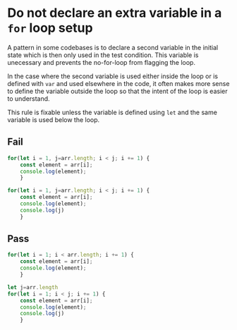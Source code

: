 # Do not declare an extra variable in a `for` loop setup

A pattern in some codebases is to declare a second variable in the initial state which is then only used in the test condition. This variable is unecessary and prevents the no-for-loop from flagging the loop.

In the case where the second variable is used either inside the loop or is defined with `var` and used elsewhere in the code, it often makes more sense to define the variable outside the loop so that the intent of the loop is easier to understand.

This rule is fixable unless the variable is defined using `let` and the same variable is used below the loop.


## Fail

```js
for(let i = 1, j=arr.length; i < j; i += 1) {
	const element = arr[i];
	console.log(element);
	}
```

```js
for(let i = 1, j=arr.length; i < j; i += 1) {
	const element = arr[i];
	console.log(element);
	console.log(j)
	}
```

## Pass

```js
for(let i = 1; i < arr.length; i += 1) {
	const element = arr[i];
	console.log(element);
	}
```

```js
let j=arr.length
for(let i = 1; i < j; i += 1) {
	const element = arr[i];
	console.log(element);
	console.log(j)
	}
```